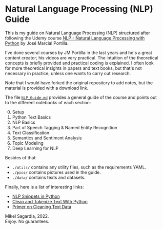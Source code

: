 # Natural Language Processing (NLP) Guide

This is my guide on Natural Language Processing (NLP) structured after following the Udemy course [NLP - Natural Language Processing with Python](https://www.udemy.com/course/nlp-natural-language-processing-with-python/) by José Marcial Portilla.

I've done several courses by JM Portilla in the last years and he's a great content creator; his videos are very practical. The intuition of the theoretical concepts is briefly provided and practical coding is explained. I often look for more theoretical insights in papers and text books, but that's not necessary in practice, unless one wants to carry out research.

Note that I would have forked the original repository to add notes, but the material is provided with a download link.

The file [`NLP_Guide.md`](NLP_Guide.md) provides a general guide of the course and points out to the different notebooks of each section:

0. Setup
2. Python Text Basics
3. NLP Basics
4. Part of Speech Tagging & Named Entity Recognition
5. Text Classification
6. Semantics and Sentiment Analysis
7. Topic Modeling
8. Deep Learning for NLP

Besides of that:

- `./utils/` contains any utility files, such as the requirements YAML.
- `./pics/` contains pictures used in the guide.
- `./data/` contains texts and datasets.

Finally, here is a list of interesting links:

- [NLP Snippets in Python](https://medium.com/bitgrit-data-science-publication/nlp-snippets-in-python-90ac29ffaea0#11f6)
- [Clean and Tokenize Text With Python](https://dylancastillo.co/nlp-snippets-clean-and-tokenize-text-with-python/)
- [Primer on Cleaning Text Data](https://towardsdatascience.com/primer-to-cleaning-text-data-7e856d6e5791)

Mikel Sagardia, 2022.  
Enjoy. No guarantees.

